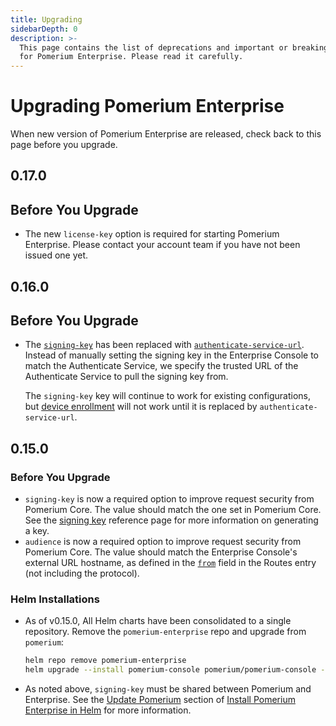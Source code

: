 ```yaml
---
title: Upgrading
sidebarDepth: 0
description: >-
  This page contains the list of deprecations and important or breaking changes
  for Pomerium Enterprise. Please read it carefully.
---
```


#  Upgrading Pomerium Enterprise

When new version of Pomerium Enterprise are released, check back to this page before you upgrade.

## 0.17.0

## Before You Upgrade

- The new `license-key`  option is required for starting Pomerium Enterprise. Please contact your account team if you have not been issued one yet.

## 0.16.0

## Before You Upgrade

- The [`signing-key`](/enterprise/reference/config#signing-key) has been replaced with [`authenticate-service-url`](/enterprise/reference/config#authenticate-service-url). Instead of manually setting the signing key in the Enterprise Console to match the Authenticate Service, we specify the trusted URL of the Authenticate Service to pull the signing key from.

  The `signing-key` key will continue to work for existing configurations, but [device enrollment](/enterprise/reference/manage#new-enrollment) will not work until it is replaced by `authenticate-service-url`.

## 0.15.0

### Before You Upgrade

- `signing-key` is now a required option to improve request security from Pomerium Core. The value should match the one set in Pomerium Core. See the [signing key] reference page for more information on generating a key.
- `audience` is now a required option to improve request security from Pomerium Core. The value should match the Enterprise Console's external URL hostname, as defined in the [`from`](/reference/routes) field in the Routes entry (not including the protocol).

[signing key]: /reference/signing-key

### Helm Installations

- As of v0.15.0, All Helm charts have been consolidated to a single repository. Remove the `pomerium-enterprise` repo and upgrade from `pomerium`:

   ```bash
   helm repo remove pomerium-enterprise
   helm upgrade --install pomerium-console pomerium/pomerium-console --values=pomerium-console-values.yaml
   ```

- As noted above, `signing-key` must be shared between Pomerium and Enterprise. See the [Update Pomerium](/enterprise/install/helm#update-pomerium) section of [Install Pomerium Enterprise in Helm](/enterprise/install/helm) for more information.
